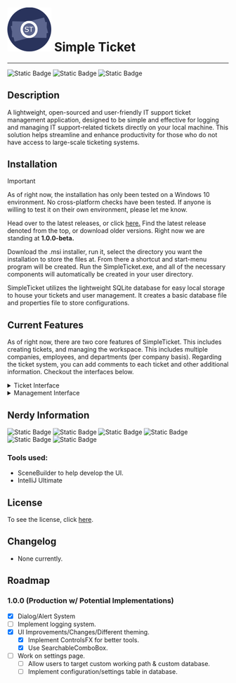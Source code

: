 

# <img src="src/main/resources/io/jacobking/simpleticket/icons/icon.png" width="100" height=""> Simple Ticket

-------------------------

![Static Badge](https://img.shields.io/badge/Version-1.0.0--beta-blue) ![Static Badge](https://img.shields.io/badge/Developer-JacobDevelopment-green)
![Static Badge](https://img.shields.io/badge/Pull%20Requests-Welcome-red)


## Description


A lightweight, open-sourced and user-friendly IT support ticket management application, designed to be simple and effective for logging and managing IT support-related tickets directly on your local machine. This solution helps streamline and enhance productivity for those who do not have access to large-scale ticketing systems. 

## Installation


> [!IMPORTANT]
> As of right now, the installation has only been tested on a Windows 10 environment. No cross-platform checks have been tested. If anyone is willing to test it on their own environment, please let me know. 

Head over to the latest releases, or click <a href="https://github.com/JacobDevelopment/SimpleTicket/tags">here.</a> Find the latest release denoted from the top, or download older versions. Right now we are standing at **1.0.0-beta.**

Download the .msi installer, run it, select the directory you want the installation to store the files at. From there a shortcut and start-menu program will be created. Run the SimpleTicket.exe, and all of the necessary components will automatically be created in your user directory. 

SimpleTicket utilizes the lightweight SQLite database for easy local storage to house your tickets and user management. It creates a basic database file and properties file to store configurations. 

## Current Features
As of right now, there are two core features of SimpleTicket. This includes creating tickets, and managing the workspace. This includes multiple companies, employees, and departments (per company basis). Regarding the ticket system, you can add comments to each ticket and other additional information. Checkout the interfaces below.
<details>
    <summary>Ticket Interface</summary>
    - <img src="images/Tickets%20Image.png" alt="Ticket Image"/>
    - <img src="images/Ticket%20Viewer.png" alt="Ticket Viewer"/>
</details>

<details>
    <summary>Management Interface</summary>
    <img src="images/Management%20Image.png" alt="Management Interface"/>
</details>

## Nerdy Information
![Static Badge](https://img.shields.io/badge/Language-Java-darkgreen) ![Static Badge](https://img.shields.io/badge/JDK-17-blue) ![Static Badge](https://img.shields.io/badge/JavaFX%20SDK-20.0.2-blue) ![Static Badge](https://img.shields.io/badge/jOOQ-3.18.6-darkred) ![Static Badge](https://img.shields.io/badge/Database%20(SQLite--JDBC)-3.42.0.0-red) ![Static Badge](https://img.shields.io/badge/Gradle-8.4-yellow)

### Tools used:
- SceneBuilder to help develop the UI.
- IntelliJ Ultimate

## License

To see the license, click <a href="https://github.com/JacobDevelopment/SimpleTicket/blob/development/LICENSE">here</a>.

## Changelog
- None currently.

## Roadmap
### 1.0.0 (Production w/ Potential Implementations)
- [X] Dialog/Alert System
- [ ] Implement logging system.
- [X] UI Improvements/Changes/Different theming.
  - [X] Implement ControlsFX for better tools.
  - [X] Use SearchableComboBox.
- [ ] Work on settings page. 
  - [ ] Allow users to target custom working path & custom database.
  - [ ] Implement configuration/settings table in database. 